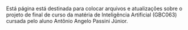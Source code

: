 Está página está destinada para colocar arquivos e atualizações sobre o projeto de final de curso da matéria de Inteligência Artificial
(GBC063) cursada pelo aluno Antônio Angelo Passini Júnior.
